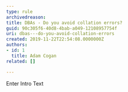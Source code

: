 ```yaml
---
type: rule
archivedreason: 
title: DBAs - Do you avoid collation errors?
guid: 90c305f6-40d8-4bab-a049-12108957754f
uri: dbas---do-you-avoid-collation-errors
created: 2019-11-22T22:54:08.0000000Z
authors:
- id: 1
  title: Adam Cogan
related: []

---
```



Enter Intro Text
<br><excerpt class='endintro'></excerpt><br>



